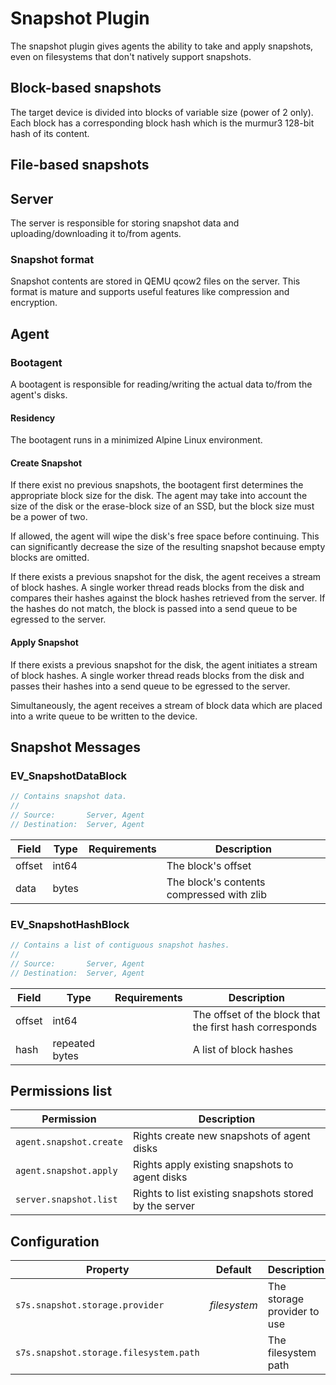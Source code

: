 # Snapshot Plugin
The snapshot plugin gives agents the ability to take and apply snapshots, even
on filesystems that don't natively support snapshots.

## Block-based snapshots
The target device is divided into blocks of variable size (power of 2 only). Each
block has a corresponding block hash which is the murmur3 128-bit hash of its content.

## File-based snapshots

## Server
The server is responsible for storing snapshot data and uploading/downloading it
to/from agents.

### Snapshot format
Snapshot contents are stored in QEMU qcow2 files on the server. This format is
mature and supports useful features like compression and encryption.

## Agent

### Bootagent
A bootagent is responsible for reading/writing the actual data to/from the agent's
disks.

#### Residency
The bootagent runs in a minimized Alpine Linux environment.

#### Create Snapshot
If there exist no previous snapshots, the bootagent first determines the appropriate
block size for the disk. The agent may take into account the size of the disk or
the erase-block size of an SSD, but the block size must be a power of two.

If allowed, the agent will wipe the disk's free space before continuing. This can
significantly decrease the size of the resulting snapshot because empty blocks are
omitted.

If there exists a previous snapshot for the disk, the agent receives a stream of
block hashes. A single worker thread reads blocks from the disk and compares their hashes
against the block hashes retrieved from the server. If the hashes do not match,
the block is passed into a send queue to be egressed to the server.

#### Apply Snapshot
If there exists a previous snapshot for the disk, the agent initiates a stream of
block hashes. A single worker thread reads blocks from the disk and passes their
hashes into a send queue to be egressed to the server.

Simultaneously, the agent receives a stream of block data which are placed into
a write queue to be written to the device.

## Snapshot Messages
### EV_SnapshotDataBlock

```java
// Contains snapshot data.
//
// Source:       Server, Agent
// Destination:  Server, Agent
```

| Field            | Type       | Requirements              | Description                                              |
|------------------|------------|---------------------------|----------------------------------------------------------|
| offset           | int64      |                           | The block's offset                                       |
| data             | bytes      |                           | The block's contents compressed with zlib                |

### EV_SnapshotHashBlock

```java
// Contains a list of contiguous snapshot hashes.
//
// Source:       Server, Agent
// Destination:  Server, Agent
```

| Field            | Type       | Requirements              | Description                                              |
|------------------|------------|---------------------------|----------------------------------------------------------|
| offset           | int64      |                           | The offset of the block that the first hash corresponds  |
| hash             | repeated bytes |                       | A list of block hashes                                   |

## Permissions list

| Permission                   | Description                                                                                              |
|------------------------------|----------------------------------------------------------------------------------------------------------|
| `agent.snapshot.create`      | Rights create new snapshots of agent disks                                                               |
| `agent.snapshot.apply`       | Rights apply existing snapshots to agent disks                                                           |
| `server.snapshot.list`       | Rights to list existing snapshots stored by the server                                                   |

## Configuration

| Property                        | Default      | Description                                                                            |
|---------------------------------|--------------|----------------------------------------------------------------------------------------|
| `s7s.snapshot.storage.provider` | *filesystem* | The storage provider to use                                                            |
| `s7s.snapshot.storage.filesystem.path` |       | The filesystem path                                                                    | 
